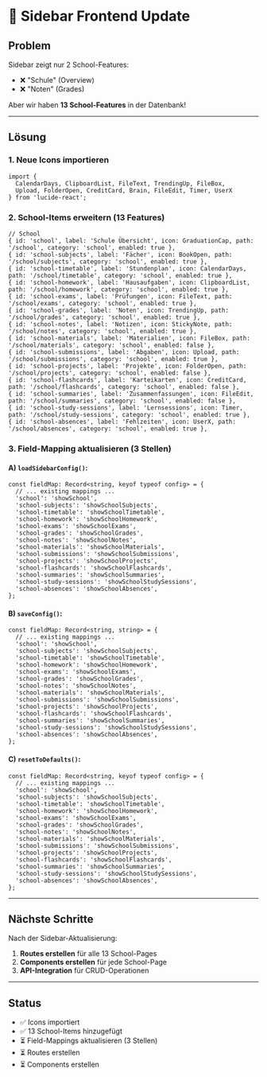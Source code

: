 # 🔧 Sidebar Frontend Update

## Problem

Sidebar zeigt nur 2 School-Features:
- ❌ "Schule" (Overview)
- ❌ "Noten" (Grades)

Aber wir haben **13 School-Features** in der Datenbank!

---

## Lösung

### 1. **Neue Icons importieren**

```tsx
import { 
  CalendarDays, ClipboardList, FileText, TrendingUp, FileBox,
  Upload, FolderOpen, CreditCard, Brain, FileEdit, Timer, UserX
} from 'lucide-react';
```

### 2. **School-Items erweitern (13 Features)**

```tsx
// School
{ id: 'school', label: 'Schule Übersicht', icon: GraduationCap, path: '/school', category: 'school', enabled: true },
{ id: 'school-subjects', label: 'Fächer', icon: BookOpen, path: '/school/subjects', category: 'school', enabled: true },
{ id: 'school-timetable', label: 'Stundenplan', icon: CalendarDays, path: '/school/timetable', category: 'school', enabled: true },
{ id: 'school-homework', label: 'Hausaufgaben', icon: ClipboardList, path: '/school/homework', category: 'school', enabled: true },
{ id: 'school-exams', label: 'Prüfungen', icon: FileText, path: '/school/exams', category: 'school', enabled: true },
{ id: 'school-grades', label: 'Noten', icon: TrendingUp, path: '/school/grades', category: 'school', enabled: true },
{ id: 'school-notes', label: 'Notizen', icon: StickyNote, path: '/school/notes', category: 'school', enabled: true },
{ id: 'school-materials', label: 'Materialien', icon: FileBox, path: '/school/materials', category: 'school', enabled: false },
{ id: 'school-submissions', label: 'Abgaben', icon: Upload, path: '/school/submissions', category: 'school', enabled: true },
{ id: 'school-projects', label: 'Projekte', icon: FolderOpen, path: '/school/projects', category: 'school', enabled: false },
{ id: 'school-flashcards', label: 'Karteikarten', icon: CreditCard, path: '/school/flashcards', category: 'school', enabled: false },
{ id: 'school-summaries', label: 'Zusammenfassungen', icon: FileEdit, path: '/school/summaries', category: 'school', enabled: false },
{ id: 'school-study-sessions', label: 'Lernsessions', icon: Timer, path: '/school/study-sessions', category: 'school', enabled: true },
{ id: 'school-absences', label: 'Fehlzeiten', icon: UserX, path: '/school/absences', category: 'school', enabled: true },
```

### 3. **Field-Mapping aktualisieren (3 Stellen)**

#### A) `loadSidebarConfig()`:
```tsx
const fieldMap: Record<string, keyof typeof config> = {
  // ... existing mappings ...
  'school': 'showSchool',
  'school-subjects': 'showSchoolSubjects',
  'school-timetable': 'showSchoolTimetable',
  'school-homework': 'showSchoolHomework',
  'school-exams': 'showSchoolExams',
  'school-grades': 'showSchoolGrades',
  'school-notes': 'showSchoolNotes',
  'school-materials': 'showSchoolMaterials',
  'school-submissions': 'showSchoolSubmissions',
  'school-projects': 'showSchoolProjects',
  'school-flashcards': 'showSchoolFlashcards',
  'school-summaries': 'showSchoolSummaries',
  'school-study-sessions': 'showSchoolStudySessions',
  'school-absences': 'showSchoolAbsences',
};
```

#### B) `saveConfig()`:
```tsx
const fieldMap: Record<string, string> = {
  // ... existing mappings ...
  'school': 'showSchool',
  'school-subjects': 'showSchoolSubjects',
  'school-timetable': 'showSchoolTimetable',
  'school-homework': 'showSchoolHomework',
  'school-exams': 'showSchoolExams',
  'school-grades': 'showSchoolGrades',
  'school-notes': 'showSchoolNotes',
  'school-materials': 'showSchoolMaterials',
  'school-submissions': 'showSchoolSubmissions',
  'school-projects': 'showSchoolProjects',
  'school-flashcards': 'showSchoolFlashcards',
  'school-summaries': 'showSchoolSummaries',
  'school-study-sessions': 'showSchoolStudySessions',
  'school-absences': 'showSchoolAbsences',
};
```

#### C) `resetToDefaults()`:
```tsx
const fieldMap: Record<string, keyof typeof config> = {
  // ... existing mappings ...
  'school': 'showSchool',
  'school-subjects': 'showSchoolSubjects',
  'school-timetable': 'showSchoolTimetable',
  'school-homework': 'showSchoolHomework',
  'school-exams': 'showSchoolExams',
  'school-grades': 'showSchoolGrades',
  'school-notes': 'showSchoolNotes',
  'school-materials': 'showSchoolMaterials',
  'school-submissions': 'showSchoolSubmissions',
  'school-projects': 'showSchoolProjects',
  'school-flashcards': 'showSchoolFlashcards',
  'school-summaries': 'showSchoolSummaries',
  'school-study-sessions': 'showSchoolStudySessions',
  'school-absences': 'showSchoolAbsences',
};
```

---

## Nächste Schritte

Nach der Sidebar-Aktualisierung:

1. **Routes erstellen** für alle 13 School-Pages
2. **Components erstellen** für jede School-Page
3. **API-Integration** für CRUD-Operationen

---

## Status

- ✅ Icons importiert
- ✅ 13 School-Items hinzugefügt
- ⏳ Field-Mappings aktualisieren (3 Stellen)
- ⏳ Routes erstellen
- ⏳ Components erstellen
